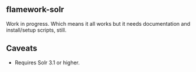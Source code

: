 flamework-solr
--

Work in progress. Which means it all works but it needs documentation and
install/setup scripts, still.

Caveats
--

* Requires Solr 3.1 or higher.
